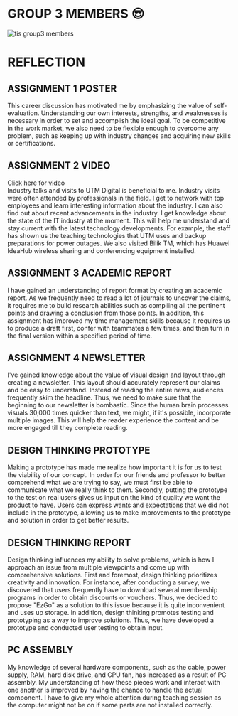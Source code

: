 # GROUP 3 MEMBERS 😎
![tis group3 members](https://github.com/yuhan00000/SECPH-Year1-Sem1/assets/148309770/6953fb97-a70e-4a80-b14a-a640e812c88d)


# REFLECTION
## ASSIGNMENT 1 POSTER
This career discussion has motivated me by emphasizing the value of self-evaluation. Understanding our own interests, strengths, and weaknesses is necessary in order to set and accomplish the ideal goal. To be competitive in the work market, we also need to be flexible enough to overcome any problem, such as keeping up with industry changes and acquiring new skills or certifications.

## ASSIGNMENT 2 VIDEO
Click here for [video](https://youtu.be/txiz29MHVzg?feature=shared) <br>
Industry talks and visits to UTM Digital is beneficial to me. Industry visits were often attended by professionals in the field. I get to network with top employees and learn interesting information about the industry. I can also find out about recent advancements in the industry. I get knowledge about the state of the IT industry at the moment. This will help me understand and stay current with the latest technology developments. For example, the staff has shown us the teaching technologies that UTM uses and backup preparations for power outages. We also visited Bilik TM, which has Huawei IdeaHub wireless sharing and conferencing equipment installed.

## ASSIGNMENT 3 ACADEMIC REPORT
I have gained an understanding of report format by creating an academic report. As we frequently need to read a lot of journals to uncover the claims, it requires me to build research abilities such as compiling all the pertinent points and drawing a conclusion from those points. In addition, this assignment has improved my time management skills because it requires us to produce a draft first, confer with teammates a few times, and then turn in the final version within a specified period of time.

## ASSIGNMENT 4 NEWSLETTER
I've gained knowledge about the value of visual design and layout through creating a newsletter. This layout should accurately represent our claims and be easy to understand. Instead of reading the entire news, audiences frequently skim the headline. Thus, we need to make sure that the beginning to our newsletter is bombastic. Since the human brain processes visuals 30,000 times quicker than text, we might, if it's possible, incorporate multiple images. This will help the reader experience the content and be more engaged till they complete reading.

## DESIGN THINKING PROTOTYPE
Making a prototype has made me realize how important it is for us to test the viability of our concept. In order for our friends and professor to better comprehend what we are trying to say, we must first be able to communicate what we really think to them. Secondly, putting the prototype to the test on real users gives us input on the kind of quality we want the product to have. Users can express wants and expectations that we did not include in the prototype, allowing us to make improvements to the prototype and solution in order to get better results.

## DESIGN THINKING REPORT
Design thinking influences my ability to solve problems, which is how I approach an issue from multiple viewpoints and come up with comprehensive solutions. First and foremost, design thinking prioritizes creativity and innovation. For instance, after conducting a survey, we discovered that users frequently have to download several membership programs in order to obtain discounts or vouchers. Thus, we decided to propose "EzGo" as a solution to this issue because it is quite inconvenient and uses up storage. In addition, design thinking promotes testing and prototyping as a way to improve solutions. Thus, we have developed a prototype and conducted user testing to obtain input.

## PC ASSEMBLY
My knowledge of several hardware components, such as the cable, power supply, RAM, hard disk drive, and CPU fan, has increased as a result of PC assembly. My understanding of how these pieces work and interact with one another is improved by having the chance to handle the actual component. I have to give my whole attention during teaching session as the computer might not be on if some parts are not installed correctly. 
